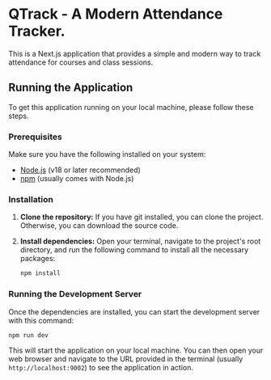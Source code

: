 # QTrack - A Modern Attendance Tracker.

This is a Next.js application that provides a simple and modern way to track attendance for courses and class sessions.

## Running the Application

To get this application running on your local machine, please follow these steps.

### Prerequisites

Make sure you have the following installed on your system:
- [Node.js](https://nodejs.org/) (v18 or later recommended)
- [npm](https://www.npmjs.com/) (usually comes with Node.js)

### Installation

1.  **Clone the repository:**
    If you have git installed, you can clone the project. Otherwise, you can download the source code.

2.  **Install dependencies:**
    Open your terminal, navigate to the project's root directory, and run the following command to install all the necessary packages:
    ```bash
    npm install
    ```

### Running the Development Server

Once the dependencies are installed, you can start the development server with this command:

```bash
npm run dev
```

This will start the application on your local machine. You can then open your web browser and navigate to the URL provided in the terminal (usually `http://localhost:9002`) to see the application in action.